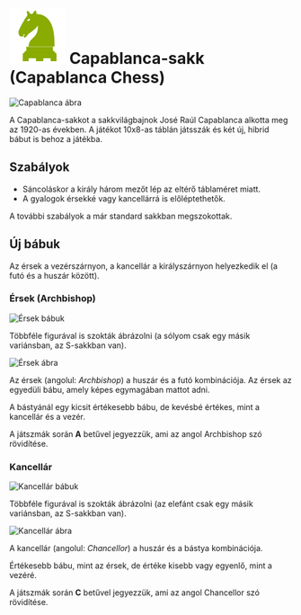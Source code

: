 # ![Capablanca ikon](https://github.com/gbtami/pychess-variants/blob/master/static/icons/capablanca.svg) Capablanca-sakk (Capablanca Chess)

![Capablanca ábra](https://github.com/gbtami/pychess-variants/blob/master/static/images/CVariantsGuide/Capablanca.png)

A Capablanca-sakkot a sakkvilágbajnok José Raúl Capablanca alkotta meg az 1920-as években. A játékot 10x8-as táblán játsszák és két új, hibrid bábut is behoz a játékba.

## Szabályok

* Sáncoláskor a király három mezőt lép az eltérő táblaméret miatt.
* A gyalogok érsekké vagy kancellárrá is előléptethetők.

A további szabályok a már standard sakkban megszokottak.

## Új bábuk

Az érsek a vezérszárnyon, a kancellár a királyszárnyon helyezkedik el (a futó és a huszár között).

### Érsek (Archbishop)

![Érsek bábuk](https://github.com/gbtami/pychess-variants/blob/master/static/images/CVariantsGuide/Princesses.png)

Többféle figurával is szokták ábrázolni (a sólyom csak egy másik variánsban, az S-sakkban van).

![Érsek ábra](https://github.com/gbtami/pychess-variants/blob/master/static/images/CVariantsGuide/Archbishop.png)

Az érsek (angolul: *Archbishop*) a huszár és a futó kombinációja. Az érsek az egyedüli bábu, amely képes egymagában mattot adni.

A bástyánál egy kicsit értékesebb bábu, de kevésbé értékes, mint a kancellár és a vezér.

A játszmák során **A** betűvel jegyezzük, ami az angol Archbishop szó rövidítése.

### Kancellár 

![Kancellár bábuk](https://github.com/gbtami/pychess-variants/blob/master/static/images/CVariantsGuide/Empresses.png)

Többféle figurával is szokták ábrázolni (az elefánt csak egy másik variánsban, az S-sakkban van).

![Kancellár ábra](https://github.com/gbtami/pychess-variants/blob/master/static/images/CVariantsGuide/Chancellor.png)

A kancellár (angolul: *Chancellor*) a huszár és a bástya kombinációja.

Értékesebb bábu, mint az érsek, de értéke kisebb vagy egyenlő, mint a vezéré.

A játszmák során **C** betűvel jegyezzük, ami az angol Chancellor szó rövidítése.

